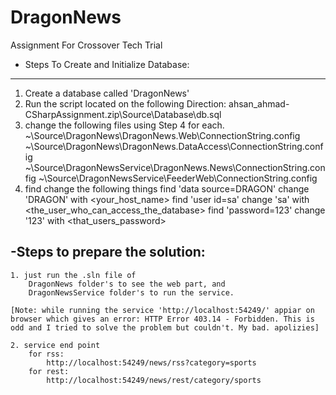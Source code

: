 # DragonNews
Assignment For Crossover Tech Trial

- Steps To Create and Initialize Database:
-------------------------------------------

1. Create a database called 'DragonNews'
2. Run the script located on the following Direction:
    ahsan_ahmad-CSharpAssignment.zip\Source\Database\db.sql
3. change the following files using Step 4 for each.
    ~\Source\DragonNews\DragonNews.Web\ConnectionString.config
    ~\Source\DragonNews\DragonNews.DataAccess\ConnectionString.config
    ~\Source\DragonNewsService\DragonNews.News\ConnectionString.config
    ~\Source\DragonNewsService\FeederWeb\ConnectionString.config
4. find change the following things
    find 'data source=DRAGON' change 'DRAGON' with <your_host_name>
    find 'user id=sa' change 'sa' with <the_user_who_can_access_the_database>
    find 'password=123' change '123' with <that_users_password>


-Steps to prepare the solution:
--------------------------------
    1. just run the .sln file of 
        DragonNews folder's to see the web part, and
        DragonNewsService folder's to run the service.
    
    [Note: while running the service 'http://localhost:54249/' appiar on browser which gives an error: HTTP Error 403.14 - Forbidden. This is odd and I tried to solve the problem but couldn't. My bad. apolizies]
    
    2. service end point 
        for rss:
            http://localhost:54249/news/rss?category=sports
        for rest:
            http://localhost:54249/news/rest/category/sports
        
    



